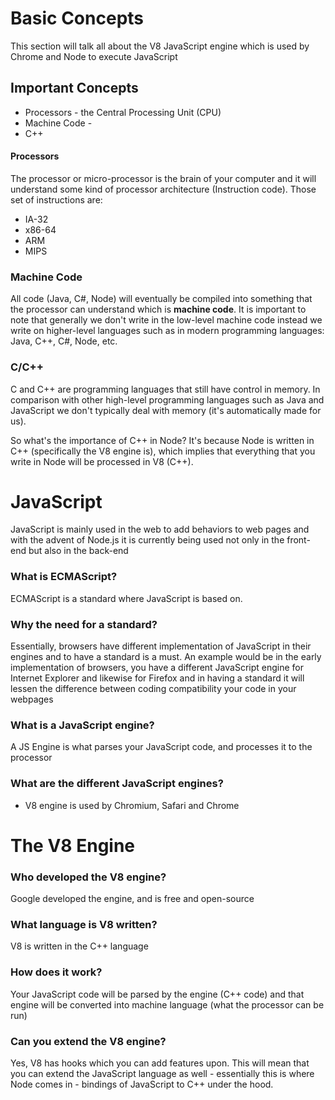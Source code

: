 # Basic Concepts

This section will talk all about the V8 JavaScript engine which is used by Chrome and Node to execute JavaScript

## Important Concepts

- Processors - the Central Processing Unit (CPU)
- Machine Code -
- C++

#### Processors

The processor or micro-processor is the brain of your computer and it will understand some kind of processor architecture (Instruction code). Those set of instructions are:

- IA-32
- x86-64 
- ARM
- MIPS

### Machine Code

All code (Java, C#, Node) will eventually be compiled into something that the processor can understand which is **machine code**. It is important to note that generally we don't write in the low-level machine code instead we write on higher-level languages such as in modern programming languages: Java, C++, C#, Node, etc.



### C/C++

C and C++ are programming languages that still have control in memory. In comparison with other high-level programming languages such as Java and JavaScript we don't typically deal with memory (it's automatically made for us). 

So what's the importance of C++ in Node? It's because Node is written in C++ (specifically the V8 engine is), which implies that everything that you write in Node will be processed in V8 (C++).



# JavaScript

JavaScript is mainly used in the web to add behaviors to web pages and with the advent of Node.js it is currently being used not only in the front-end but also in the back-end



### What is ECMAScript?

ECMAScript is a standard where JavaScript is based on.

### Why the need for a standard?

Essentially, browsers have different implementation of JavaScript in their engines and to have a standard is a must. An example would be in the early implementation of browsers, you have a different JavaScript engine for Internet Explorer and likewise for Firefox and in having a standard it will lessen the difference between coding compatibility your code in your webpages



### What is a JavaScript engine?

A JS Engine is what parses your JavaScript code, and processes it to the processor

### What are the different JavaScript engines?

- V8 engine is used by Chromium, Safari and Chrome



# The V8 Engine



### Who developed the V8 engine?

Google developed the engine, and is free and open-source



### What language is V8 written?

V8 is written in the C++ language



### How does it work?

Your JavaScript code will be parsed by the engine (C++ code) and that engine will be converted into machine language (what the processor can be run)



### Can you extend the V8 engine?

Yes, V8 has hooks which you can add features upon. This will mean that you can extend the JavaScript language as well - essentially this is where Node comes in - bindings of JavaScript to C++ under the hood.













